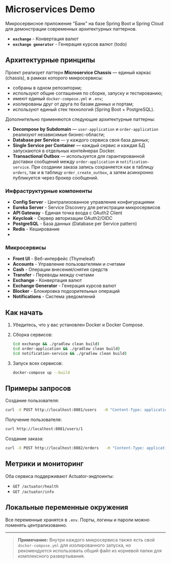 # Microservices Demo

Микросервисное приложение "Банк" на базе Spring Boot и Spring Cloud для демонстрации современных архитектурных паттернов.

- **`exchange`** - Конвертация валют
- **`exchange generator`** - Генерация курсов валют (todo)


## Архитектурные принципы

Проект реализует паттерн **Microservice Chassis** — единый каркас (chassis), в рамках которого микросервисы:

- собраны в одном репозитории;
- используют общие соглашения по сборке, запуску и тестированию;
- имеют единый `docker-compose.yml` и `.env`;
- изолированы друг от друга по базам данных и портам;
- используют единый стек технологий (Spring Boot + PostgreSQL).

Дополнительно применяются следующие архитектурные паттерны:

- **Decompose by Subdomain** — `user-application` и `order-application` реализуют независимые бизнес-области;
- **Database per Service** — у каждого сервиса своя база данных;
- **Single Service per Container** — каждый сервис и каждая БД запускаются в отдельных контейнерах Docker.
- **Transactional Outbox** — используется для гарантированной доставки сообщений между `order-application` и `notification-service`. При создании заказа запись сохраняется как в таблицу `orders`, так и в таблицу `order_create_outbox`, а затем асинхронно публикуется через брокер сообщений.

### Инфраструктурные компоненты
- **Config Server** - Централизованное управление конфигурациями
- **Eureka Server** - Service Discovery для регистрации микросервисов
- **API Gateway** - Единая точка входа с OAuth2 Client
- **Keycloak** - Сервер авторизации OAuth2/OIDC
- **PostgreSQL** - База данных (Database per Service pattern)
- **Redis** - Кеширование
- 
### Микросервисы
- **Front UI** - Веб-интерфейс (Thymeleaf)
- **Accounts** - Управление пользователями и счетами
- **Cash** - Операции внесения/снятия средств
- **Transfer** - Переводы между счетами
- **Exchange** - Конвертация валют
- **Exchange Generator** - Генерация курсов валют
- **Blocker** - Блокировка подозрительных операций
- **Notifications** - Система уведомлений

## Как начать

1. Убедитесь, что у вас установлен Docker и Docker Compose.
2. Сборка сервисов:
   ```bash
   (cd exchange && ./gradlew clean build)
   (cd order-application && ./gradlew clean build)
   (cd notification-service && ./gradlew clean build)
   ```

3. Запуск всех сервисов:
   ```bash
   docker-compose up --build
   ```

## Примеры запросов

Создание пользователя:
```bash
curl -X POST http://localhost:8081/users   -H "Content-Type: application/json"   -d '{"name": "Alice", "email": "alice@yandex.ru"}'
```

Получение пользователя:
```bash
curl http://localhost:8081/users/1
```

Создание заказа:
```bash
curl -X POST http://localhost:8082/orders   -H "Content-Type: application/json"   -d '{"userId": 1, "product": "Book"}'
```

## Метрики и мониторинг

Оба сервиса поддерживают Actuator-эндпоинты:
- `GET /actuator/health`
- `GET /actuator/info`

## Локальные переменные окружения

Все переменные хранятся в `.env`. Порты, логины и пароли можно поменять централизованно.

---

> **Примечание:** Внутри каждого микросервиса также есть свой `docker-compose.yml` для изолированного запуска, но рекомендуется использовать общий файл из корневой папки для комплексного развертывания.
